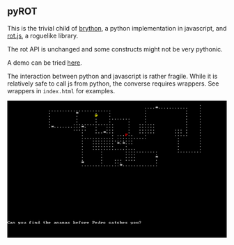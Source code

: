 pyROT
-----

This is the trivial child of [brython](https://brython.info/), a python implementation in javascript, and [rot.js](https://ondras.github.io/rot.js), a roguelike library.

The rot API is unchanged and some constructs might not be very pythonic.

A demo can be tried [here](https://benob.github.io/pyROT/).

The interaction between python and javascript is rather fragile. While it is relatively safe to call js from python, the converse requires wrappers. See wrappers in `index.html` for examples.

![](https://github.com/benob/pyROT/blob/master/screenshot.png)
